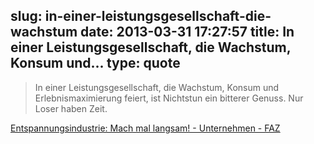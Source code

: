 slug: in-einer-leistungsgesellschaft-die-wachstum
date: 2013-03-31 17:27:57
title: In einer Leistungsgesellschaft, die Wachstum, Konsum und...
type: quote
---

> In einer Leistungsgesellschaft, die Wachstum, Konsum und Erlebnismaximierung feiert, ist Nichtstun ein bitterer Genuss. Nur Loser haben Zeit.

[Entspannungsindustrie: Mach mal langsam! - Unternehmen - FAZ](http://www.faz.net/aktuell/wirtschaft/unternehmen/entspannungsindustrie-mach-mal-langsam-12132529.html)
